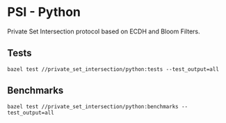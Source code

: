 # PSI - Python

Private Set Intersection protocol based on ECDH and Bloom Filters.

## Tests
```
bazel test //private_set_intersection/python:tests --test_output=all
```

## Benchmarks
```
bazel test //private_set_intersection/python:benchmarks --test_output=all
```
